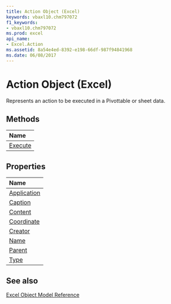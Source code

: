 ```yaml
---
title: Action Object (Excel)
keywords: vbaxl10.chm797072
f1_keywords:
- vbaxl10.chm797072
ms.prod: excel
api_name:
- Excel.Action
ms.assetid: 8a54e4ed-8392-e198-66df-987f94841968
ms.date: 06/08/2017
---
```



# Action Object (Excel)

Represents an action to be executed in a Pivottable or sheet data.


## Methods



|**Name**|
|:-----|
|[Execute](Excel.Action.Execute.md)|

## Properties



|**Name**|
|:-----|
|[Application](Excel.Action.Application.md)|
|[Caption](Excel.Action.Caption.md)|
|[Content](Excel.Action.Content.md)|
|[Coordinate](Excel.Action.Coordinate.md)|
|[Creator](Excel.Action.Creator.md)|
|[Name](Excel.Action.Name.md)|
|[Parent](Excel.Action.Parent.md)|
|[Type](Excel.Action.Type.md)|

## See also


[Excel Object Model Reference](overview/Excel/object-model.md)
